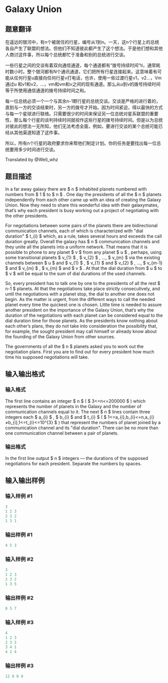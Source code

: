 # Galaxy Union

## 题意翻译

在遥远的银河中，有n个被居住的行星，编号从1到n。一天，这n个行星上的总统各自产生了联盟的想法。但他们不知道彼此都产生了这个想法。于是他们想和其他人商讨这件事，所以每个总统都忙于准备和别的总统进行交谈。

一些行星之间的交谈有着双向通信通道，每个通道都有“拨号持续时间”ti，通常耗时数小时。整个银河都有N个通讯通道，它们把所有行星连接起来。这意味着有可能从任何行星u直接向任何行星v打电话，也许，使用一些过渡行星v1，v2…，Vm通过u 和v1和v2，…，vm和vm和v之间的现有通道。那么从u到v的拨号持续时间等于所使用通信通道的拨号持续时间之和。

每一位总统必须一个一个与其余n-1颗行星的总统交谈。交谈是严格的进行着的，直到与一方的交谈结束时，另一方的拨号才开始。因为时间紧迫，得以最快的方式与每一个星球进行联络。只需要很少的时间来保证另一位总统对星系联盟的重要性，那么每个行星的谈判持续时间就视作这些行星的拨号持续时间。但是以为总统对彼此的想法一无所知，他们无法考虑全面，例如，要进行交谈的某个总统可能已经从其他渠道知道了这件事。

所以，所有n个行星的政府要求你来帮他们制定计划。你的任务是要找出每一位总统要用多少时间进行交谈。

Translated by @Well_whz 

## 题目描述

In a far away galaxy there are $ n $ inhabited planets numbered with numbers from $ 1 $ to $ n $ . One day the presidents of all the $ n $ planets independently from each other came up with an idea of creating the Galaxy Union. Now they need to share this wonderful idea with their galaxymates, that’s why each president is busy working out a project of negotiating with the other presidents.

For negotiations between some pairs of the planets there are bidirectional communication channels, each of which is characterized with "dial duration" $ t_{i} $ which, as a rule, takes several hours and exceeds the call duration greatly. Overall the galaxy has $ n $ communication channels and they unite all the planets into a uniform network. That means that it is possible to phone to any planet $ v $ from any planet $ u $ , perhaps, using some transitional planets $ v_{1} $ , $ v_{2} $ , ..., $ v_{m} $ via the existing channels between $ u $ and $ v_{1} $ , $ v_{1} $ and $ v_{2} $ , ..., $ v_{m-1} $ and $ v_{m} $ , $ v_{m} $ and $ v $ . At that the dial duration from $ u $ to $ v $ will be equal to the sum of dial durations of the used channels.

So, every president has to talk one by one to the presidents of all the rest $ n-1 $ planets. At that the negotiations take place strictly consecutively, and until the negotiations with a planet stop, the dial to another one does not begin. As the matter is urgent, from the different ways to call the needed planet every time the quickest one is chosen. Little time is needed to assure another president on the importance of the Galaxy Union, that’s why the duration of the negotiations with each planet can be considered equal to the dial duration time for those planets. As the presidents know nothing about each other’s plans, they do not take into consideration the possibility that, for example, the sought president may call himself or already know about the founding of the Galaxy Union from other sources.

The governments of all the $ n $ planets asked you to work out the negotiation plans. First you are to find out for every president how much time his supposed negotiations will take.

## 输入输出格式

### 输入格式

The first line contains an integer $ n $ ( $ 3<=n<=200000 $ ) which represents the number of planets in the Galaxy and the number of communication channels equal to it. The next $ n $ lines contain three integers each $ a_{i} $ , $ b_{i} $ and $ t_{i} $ ( $ 1<=a_{i},b_{i}<=n,a_{i}≠b_{i},1<=t_{i}<=10^{3} $ ) that represent the numbers of planet joined by a communication channel and its "dial duration". There can be no more than one communication channel between a pair of planets.

### 输出格式

In the first line output $ n $ integers — the durations of the supposed negotiations for each president. Separate the numbers by spaces.

## 输入输出样例

### 输入样例 #1

```cpp
3
1 2 3
2 3 2
1 3 1

```
### 输出样例 #1

```cpp
4 5 3

```
### 输入样例 #2

```cpp
3
1 2 3
2 3 2
1 3 5

```
### 输出样例 #2

```cpp
8 5 7

```
### 输入样例 #3

```cpp
4
1 2 3
2 3 2
3 4 1
4 1 4

```
### 输出样例 #3

```cpp
12 8 8 8

```

